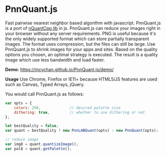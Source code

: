 # PnnQuant.js
Fast pairwise nearest neighbor based algorithm with javascript. PnnQuant.js is a port of <a href="https://github.com/mcychan/nQuantCpp">nQuantCpp lib</a> in js. PnnQuant.js can reduce your images right in your browser without any server requirements. PNG is useful because it's the only widely supported format which can store partially transparent images. The format uses compression, but the files can still be large. Use PnnQuant.js to shrink images for your apps and sites.  Based on the quality options you chosen, an optimal strategy is executed. The result is a quality image which use less bandwidth and load faster.

<b>Demo:</b> https://mcychan.github.io/PnnQuant.js/demo/

<b>Usage</b>
Use Chrome, Firefox or IE11+ because HTML5/JS features are used such as Canvas, Typed Arrays, jQuery.

You would call PnnQuant.js as follows:

```javascript
var opts = {
    colors: 256,             // desired palette size
    dithering: true,         // whether to use dithering or not
};

let bestQuality = false;
var quant = bestQuality ? new PnnLABQuant(opts) : new PnnQuant(opts);

// reduce image
var img8 = quant.quantizeImage();
var pal8 = quant.getPalette();
```

